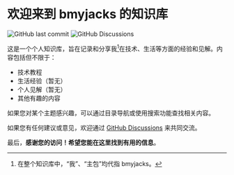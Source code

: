 # 欢迎来到 bmyjacks 的知识库

![GitHub last commit](https://img.shields.io/github/last-commit/bmyjacks/bmyjacks.net?style=for-the-badge&label=LAST%20UPDATE)
![GitHub Discussions](https://img.shields.io/github/discussions/bmyjacks/bmyjacks.net?style=for-the-badge)

这是一个个人知识库，旨在记录和分享我[^1]在技术、生活等方面的经验和见解。内容包括但不限于：

[^1]: 在整个知识库中，“我”、“主包”均代指 bmyjacks。

- 技术教程
- 生活经验（暂无）
- 个人见解（暂无）
- 其他有趣的内容

如果您对某个主题感兴趣，可以通过目录导航或使用搜索功能查找相关内容。

如果您有任何建议或意见，欢迎通过 [GitHub Discussions](https://github.com/bmyjacks/bmyjacks.net/discussions) 来共同交流。

最后，**感谢您的访问！希望您能在这里找到有用的信息**。
